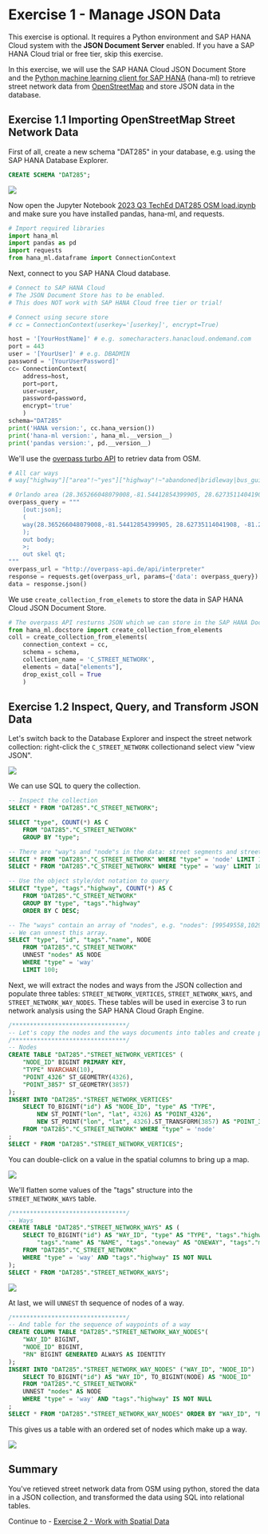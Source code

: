 # Exercise 1 - Manage JSON Data

This exercise is optional. It requires a Python environment and SAP HANA Cloud system with the **JSON Document Server** enabled. If you have a SAP HANA Cloud trial or free tier, skip this exercise.

In this exercise, we will use the SAP HANA Cloud JSON Document Store and the [Python machine learning client for SAP HANA](https://pypi.org/project/hana-ml/) (hana-ml) to retrieve street network data from [OpenStreetMap](https://www.openstreetmap.org) and store JSON data in the database.


## Exercise 1.1 Importing OpenStreetMap Street Network Data

First of all, create a new schema "DAT285" in your database, e.g. using the SAP HANA Database Explorer.
```SQL
CREATE SCHEMA "DAT285";
```
![](./images/DBX.png)

Now open the Jupyter Notebook [2023 Q3 TechEd DAT285 OSM load.ipynb](2023%20Q3%20TechEd%20DAT285%20OSM%20load.ipynb) and make sure you have installed pandas, hana-ml, and requests.

```python
# Import required libraries
import hana_ml
import pandas as pd
import requests
from hana_ml.dataframe import ConnectionContext
```
Next, connect to you SAP HANA Cloud database.
```python
# Connect to SAP HANA Cloud
# The JSON Document Store has to be enabled.
# This does NOT work with SAP HANA Cloud free tier or trial!

# Connect using secure store
# cc = ConnectionContext(userkey='[userkey]', encrypt=True)

host = '[YourHostName]' # e.g. somecharacters.hanacloud.ondemand.com
port = 443
user = '[YourUser]' # e.g. DBADMIN
password = '[YourUserPassword]'
cc= ConnectionContext(
    address=host, 
    port=port, 
    user=user, 
    password=password, 
    encrypt='true'
    )
schema="DAT285"
print('HANA version:', cc.hana_version())
print('hana-ml version:', hana_ml.__version__)
print('pandas version:', pd.__version__)
```
We'll use the [overpass turbo API](https://overpass-turbo.eu/) to retriev data from OSM.
```python
# All car ways
# way["highway"]["area"!~"yes"]["highway"!~"abandoned|bridleway|bus_guideway|construction|corridor|cycleway|elevator|escalator|footway|path|pedestrian|planned|platform|proposed|raceway|service|steps|track"]["motor_vehicle"!~"no"]["motorcar"!~"no"]["service"!~"alley|driveway|emergency_access|parking|parking_aisle|private"]

# Orlando area (28.365266048079008,-81.54412854399905, 28.62735114041908, -81.25956141698434)
overpass_query = """
    [out:json];
    (
    way(28.365266048079008,-81.54412854399905, 28.62735114041908, -81.25956141698434)["highway"]["area"!~"yes"]["highway"!~"abandoned|bridleway|bus_guideway|construction|corridor|cycleway|elevator|escalator|footway|path|pedestrian|planned|platform|proposed|raceway|service|steps|track"]["motor_vehicle"!~"no"]["motorcar"!~"no"]["service"!~"alley|driveway|emergency_access|parking|parking_aisle|private"];
    );
    out body;
    >;
    out skel qt;
"""
overpass_url = "http://overpass-api.de/api/interpreter"
response = requests.get(overpass_url, params={'data': overpass_query})
data = response.json()
```
We use `create_collection_from_elemets` to store the data in SAP HANA Cloud JSON Document Store.
```python
# The overpass API resturns JSON which we can store in the SAP HANA Document Store.
from hana_ml.docstore import create_collection_from_elements
coll = create_collection_from_elements(
    connection_context = cc,
    schema = schema,
    collection_name = 'C_STREET_NETWORK',
    elements = data["elements"], 
    drop_exist_coll = True
    )
```

## Exercise 1.2 Inspect, Query, and Transform JSON Data

Let's switch back to the Database Explorer and inspect the street network collection: right-click the `C_STREET_NETWORK` collectionand select view "view JSON".

![](images/json.png)

We can use SQL to query the collection.

```SQL
-- Inspect the collection
SELECT * FROM "DAT285"."C_STREET_NETWORK";

SELECT "type", COUNT(*) AS C 
	FROM "DAT285"."C_STREET_NETWORK" 
	GROUP BY "type";

-- There are "way"s and "node"s in the data: street segments and street junctions
SELECT * FROM "DAT285"."C_STREET_NETWORK" WHERE "type" = 'node' LIMIT 10;
SELECT * FROM "DAT285"."C_STREET_NETWORK" WHERE "type" = 'way' LIMIT 10;

-- Use the object style/dot notation to query
SELECT "type", "tags"."highway", COUNT(*) AS C 
	FROM "DAT285"."C_STREET_NETWORK" 
	GROUP BY "type", "tags"."highway" 
	ORDER BY C DESC;

-- The "ways" contain an array of "nodes", e.g. "nodes": [99549558,1029814722,8502705960,1700923338]
-- We can unnest this array.
SELECT "type", "id", "tags"."name", NODE 
	FROM "DAT285"."C_STREET_NETWORK"
	UNNEST "nodes" AS NODE
	WHERE "type" = 'way'
	LIMIT 100;
```

Next, we will extract the nodes and ways from the JSON collection and populate three tables: `STREET_NETWORK_VERTICES`, `STREET_NETWORK_WAYS`, and `STREET_NETWORK_WAY_NODES`. These tables will be used in exercise 3 to run network analysis using the SAP HANA Cloud Graph Engine.

```SQL
/********************************/
-- Let's copy the nodes and the ways documents into tables and create point geometries from lon/lat values.
/********************************/
-- Nodes
CREATE TABLE "DAT285"."STREET_NETWORK_VERTICES" (
	"NODE_ID" BIGINT PRIMARY KEY,
	"TYPE" NVARCHAR(10),
	"POINT_4326" ST_GEOMETRY(4326),
	"POINT_3857" ST_GEOMETRY(3857)
);
INSERT INTO "DAT285"."STREET_NETWORK_VERTICES"
	SELECT TO_BIGINT("id") AS "NODE_ID", "type" AS "TYPE", 
		NEW ST_POINT("lon", "lat", 4326) AS "POINT_4326",
		NEW ST_POINT("lon", "lat", 4326).ST_TRANSFORM(3857) AS "POINT_3857"
	FROM "DAT285"."C_STREET_NETWORK" WHERE "type" = 'node'
;
SELECT * FROM "DAT285"."STREET_NETWORK_VERTICES";
```
You can double-click on a value in the spatial columns to bring up a map.

![](images/spatial1.png)

We'll flatten some values of the "tags" structure into the `STREET_NETWORK_WAYS` table.
```SQL
/********************************/
-- Ways
CREATE TABLE "DAT285"."STREET_NETWORK_WAYS" AS (	
	SELECT TO_BIGINT("id") AS "WAY_ID", "type" AS "TYPE", "tags"."highway" AS "HW", 
		"tags"."name" AS "NAME", "tags"."oneway" AS "ONEWAY", "tags"."maxspeed" AS MAXSPEED 
	FROM "DAT285"."C_STREET_NETWORK" 
	WHERE "type" = 'way' AND "tags"."highway" IS NOT NULL
);
SELECT * FROM "DAT285"."STREET_NETWORK_WAYS";
```

![](images/spatial2.png)

At last, we will `UNNEST` th sequence of nodes of a way.

```SQL
/********************************/
-- And table for the sequence of waypoints of a way
CREATE COLUMN TABLE "DAT285"."STREET_NETWORK_WAY_NODES"(
	"WAY_ID" BIGINT,
	"NODE_ID" BIGINT,
	"RN" BIGINT GENERATED ALWAYS AS IDENTITY
);
INSERT INTO "DAT285"."STREET_NETWORK_WAY_NODES" ("WAY_ID", "NODE_ID")
	SELECT TO_BIGINT("id") AS "WAY_ID", TO_BIGINT(NODE) AS "NODE_ID" 
	FROM "DAT285"."C_STREET_NETWORK"
	UNNEST "nodes" AS NODE
	WHERE "type" = 'way' AND "tags"."highway" IS NOT NULL
;
SELECT * FROM "DAT285"."STREET_NETWORK_WAY_NODES" ORDER BY "WAY_ID", "RN";
```

This gives us a table with an ordered set of nodes which make up a way.

![](images/spatial3.png)

## Summary

You've retieved street network data from OSM using python, stored the data in a JSON collection, and transformed the data using SQL into relational tables.

Continue to - [Exercise 2 - Work with Spatial Data](../ex2/README.md)

